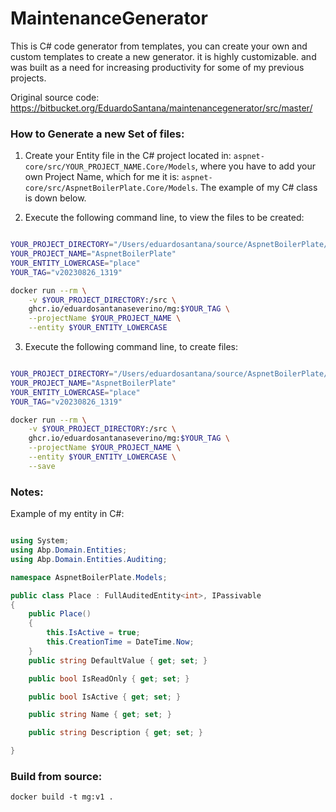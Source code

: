 # MaintenanceGenerator

This is C# code generator from templates, you can create your own and custom templates to create a new generator. it is highly customizable. and was built as a need for increasing productivity for some of my previous projects.

Original source code: https://bitbucket.org/EduardoSantana/maintenancegenerator/src/master/

### How to Generate a new Set of files:

1. Create your Entity file in the C# project located in: `aspnet-core/src/YOUR_PROJECT_NAME.Core/Models`, where you have to add your own Project Name, which for me it is: `aspnet-core/src/AspnetBoilerPlate.Core/Models`. The example of my C# class is down below.

2. Execute the following command line, to view the files to be created:

```bash

YOUR_PROJECT_DIRECTORY="/Users/eduardosantana/source/AspnetBoilerPlate/8.1.0"
YOUR_PROJECT_NAME="AspnetBoilerPlate"
YOUR_ENTITY_LOWERCASE="place"
YOUR_TAG="v20230826_1319"

docker run --rm \
    -v $YOUR_PROJECT_DIRECTORY:/src \
    ghcr.io/eduardosantanaseverino/mg:$YOUR_TAG \
    --projectName $YOUR_PROJECT_NAME \
    --entity $YOUR_ENTITY_LOWERCASE

```

3. Execute the following command line, to create files:

```bash

YOUR_PROJECT_DIRECTORY="/Users/eduardosantana/source/AspnetBoilerPlate/8.1.0"
YOUR_PROJECT_NAME="AspnetBoilerPlate"
YOUR_ENTITY_LOWERCASE="place"
YOUR_TAG="v20230826_1319"

docker run --rm \
    -v $YOUR_PROJECT_DIRECTORY:/src \
    ghcr.io/eduardosantanaseverino/mg:$YOUR_TAG \
    --projectName $YOUR_PROJECT_NAME \
    --entity $YOUR_ENTITY_LOWERCASE \
    --save

```

### Notes:

Example of my entity in C#:

```csharp

using System;
using Abp.Domain.Entities;
using Abp.Domain.Entities.Auditing;

namespace AspnetBoilerPlate.Models;

public class Place : FullAuditedEntity<int>, IPassivable
{
    public Place()
    {
        this.IsActive = true;
        this.CreationTime = DateTime.Now;
    }
    public string DefaultValue { get; set; }

    public bool IsReadOnly { get; set; }

    public bool IsActive { get; set; }

    public string Name { get; set; }

    public string Description { get; set; }

}

```

### Build from source:

`docker build -t mg:v1 .`
